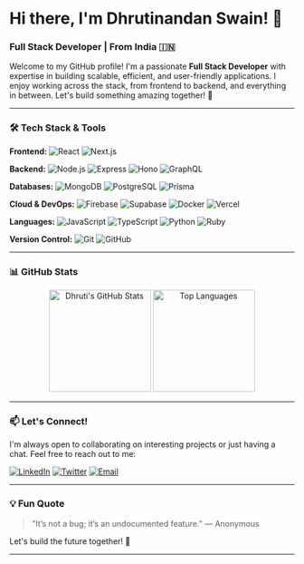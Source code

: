 # Hi there, I'm Dhrutinandan Swain! 👋

### Full Stack Developer | From India 🇮🇳

Welcome to my GitHub profile! I'm a passionate **Full Stack Developer** with expertise in building scalable, efficient, and user-friendly applications. I enjoy working across the stack, from frontend to backend, and everything in between. Let's build something amazing together! 🚀

---

### 🛠️ Tech Stack & Tools

**Frontend:**  ![React](https://img.shields.io/badge/-React-61DAFB?logo=react&logoColor=black) ![Next.js](https://img.shields.io/badge/-Next.js-000000?logo=next.js&logoColor=white)  

**Backend:**  ![Node.js](https://img.shields.io/badge/-Node.js-339933?logo=node.js&logoColor=white) ![Express](https://img.shields.io/badge/-Express-000000?logo=express&logoColor=white) ![Hono](https://img.shields.io/badge/-Hono-FF6F61?logo=hono&logoColor=white) ![GraphQL](https://img.shields.io/badge/-GraphQL-E10098?logo=graphql&logoColor=white)  

**Databases:**  ![MongoDB](https://img.shields.io/badge/-MongoDB-47A248?logo=mongodb&logoColor=white) ![PostgreSQL](https://img.shields.io/badge/-PostgreSQL-336791?logo=postgresql&logoColor=white) ![Prisma](https://img.shields.io/badge/-Prisma-2D3748?logo=prisma&logoColor=white)  

**Cloud & DevOps:**  ![Firebase](https://img.shields.io/badge/-Firebase-FFCA28?logo=firebase&logoColor=black) ![Supabase](https://img.shields.io/badge/-Supabase-3ECF8E?logo=supabase&logoColor=white) ![Docker](https://img.shields.io/badge/-Docker-2496ED?logo=docker&logoColor=white) ![Vercel](https://img.shields.io/badge/-Vercel-000000?logo=vercel&logoColor=white)  

**Languages:**  ![JavaScript](https://img.shields.io/badge/-JavaScript-F7DF1E?logo=javascript&logoColor=black) ![TypeScript](https://img.shields.io/badge/-TypeScript-3178C6?logo=typescript&logoColor=white) ![Python](https://img.shields.io/badge/-Python-3776AB?logo=python&logoColor=white) ![Ruby](https://img.shields.io/badge/-Ruby-CC342D?logo=ruby&logoColor=white)  

**Version Control:**  ![Git](https://img.shields.io/badge/-Git-F05032?logo=git&logoColor=white) ![GitHub](https://img.shields.io/badge/-GitHub-181717?logo=github&logoColor=white)  

---

### 📊 GitHub Stats

<div align="center">
  <img height="180em" src="https://github-readme-stats.vercel.app/api?username=swaindhruti&show_icons=true&theme=nightowl&hide_border=true" alt="Dhruti's GitHub Stats" />
  <img height="180em" src="https://github-readme-stats.vercel.app/api/top-langs/?username=swaindhruti&layout=compact&theme=nightowl&hide_border=true" alt="Top Languages" />
</div>

---


### 📫 Let's Connect!

I'm always open to collaborating on interesting projects or just having a chat. Feel free to reach out to me:

[![LinkedIn](https://img.shields.io/badge/-LinkedIn-0A66C2?logo=linkedin&logoColor=white)](https://www.linkedin.com/in/dhrutinandan/)
[![Twitter](https://img.shields.io/badge/-Twitter-1DA1F2?logo=twitter&logoColor=white)](https://x.com/D_SwainX) 
[![Email](https://img.shields.io/badge/-Email-D14836?logo=gmail&logoColor=white)](mailto:dhrut.24.swain@gmail.com) 

---

### 💡 Fun Quote

> "It’s not a bug; it’s an undocumented feature." ― Anonymous 

Let's build the future together! 🚀

---
